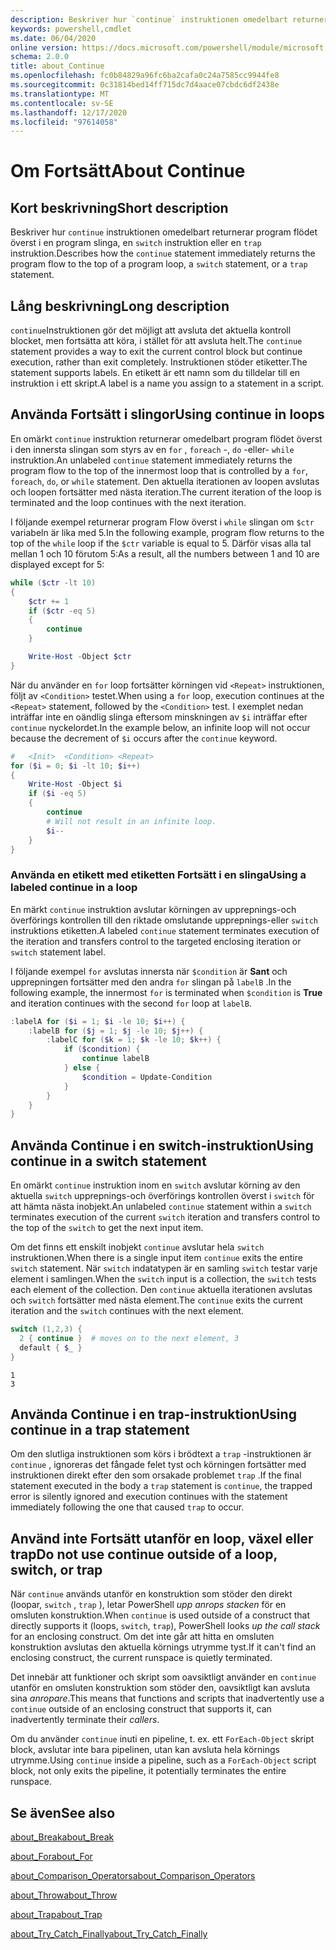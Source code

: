 ```yaml
---
description: Beskriver hur `continue` instruktionen omedelbart returnerar program flödet överst i en program slinga, en `switch` instruktion eller en `trap` instruktion.
keywords: powershell,cmdlet
ms.date: 06/04/2020
online version: https://docs.microsoft.com/powershell/module/microsoft.powershell.core/about/about_continue?view=powershell-5.1&WT.mc_id=ps-gethelp
schema: 2.0.0
title: about_Continue
ms.openlocfilehash: fc0b84829a96fc6ba2cafa0c24a7585cc9944fe8
ms.sourcegitcommit: 0c31814bed14ff715dc7d4aace07cbdc6df2438e
ms.translationtype: MT
ms.contentlocale: sv-SE
ms.lasthandoff: 12/17/2020
ms.locfileid: "97614058"
---
```

# <a name="about-continue"></a><span data-ttu-id="1f3bf-104">Om Fortsätt</span><span class="sxs-lookup"><span data-stu-id="1f3bf-104">About Continue</span></span>

## <a name="short-description"></a><span data-ttu-id="1f3bf-105">Kort beskrivning</span><span class="sxs-lookup"><span data-stu-id="1f3bf-105">Short description</span></span>

<span data-ttu-id="1f3bf-106">Beskriver hur `continue` instruktionen omedelbart returnerar program flödet överst i en program slinga, en `switch` instruktion eller en `trap` instruktion.</span><span class="sxs-lookup"><span data-stu-id="1f3bf-106">Describes how the `continue` statement immediately returns the program flow to the top of a program loop, a `switch` statement, or a `trap` statement.</span></span>

## <a name="long-description"></a><span data-ttu-id="1f3bf-107">Lång beskrivning</span><span class="sxs-lookup"><span data-stu-id="1f3bf-107">Long description</span></span>

<span data-ttu-id="1f3bf-108">`continue`Instruktionen gör det möjligt att avsluta det aktuella kontroll blocket, men fortsätta att köra, i stället för att avsluta helt.</span><span class="sxs-lookup"><span data-stu-id="1f3bf-108">The `continue` statement provides a way to exit the current control block but continue execution, rather than exit completely.</span></span> <span data-ttu-id="1f3bf-109">Instruktionen stöder etiketter.</span><span class="sxs-lookup"><span data-stu-id="1f3bf-109">The statement supports labels.</span></span>
<span data-ttu-id="1f3bf-110">En etikett är ett namn som du tilldelar till en instruktion i ett skript.</span><span class="sxs-lookup"><span data-stu-id="1f3bf-110">A label is a name you assign to a statement in a script.</span></span>

## <a name="using-continue-in-loops"></a><span data-ttu-id="1f3bf-111">Använda Fortsätt i slingor</span><span class="sxs-lookup"><span data-stu-id="1f3bf-111">Using continue in loops</span></span>

<span data-ttu-id="1f3bf-112">En omärkt `continue` instruktion returnerar omedelbart program flödet överst i den innersta slingan som styrs av en `for` , `foreach` -, `do` -eller- `while` instruktion.</span><span class="sxs-lookup"><span data-stu-id="1f3bf-112">An unlabeled `continue` statement immediately returns the program flow to the top of the innermost loop that is controlled by a `for`, `foreach`, `do`, or `while` statement.</span></span> <span data-ttu-id="1f3bf-113">Den aktuella iterationen av loopen avslutas och loopen fortsätter med nästa iteration.</span><span class="sxs-lookup"><span data-stu-id="1f3bf-113">The current iteration of the loop is terminated and the loop continues with the next iteration.</span></span>

<span data-ttu-id="1f3bf-114">I följande exempel returnerar program Flow överst i `while` slingan om `$ctr` variabeln är lika med 5.</span><span class="sxs-lookup"><span data-stu-id="1f3bf-114">In the following example, program flow returns to the top of the `while` loop if the `$ctr` variable is equal to 5.</span></span> <span data-ttu-id="1f3bf-115">Därför visas alla tal mellan 1 och 10 förutom 5:</span><span class="sxs-lookup"><span data-stu-id="1f3bf-115">As a result, all the numbers between 1 and 10 are displayed except for 5:</span></span>

```powershell
while ($ctr -lt 10)
{
    $ctr += 1
    if ($ctr -eq 5)
    {
        continue
    }

    Write-Host -Object $ctr
}
```

<span data-ttu-id="1f3bf-116">När du använder en `for` loop fortsätter körningen vid `<Repeat>` instruktionen, följt av `<Condition>` testet.</span><span class="sxs-lookup"><span data-stu-id="1f3bf-116">When using a `for` loop, execution continues at the `<Repeat>` statement, followed by the `<Condition>` test.</span></span> <span data-ttu-id="1f3bf-117">I exemplet nedan inträffar inte en oändlig slinga eftersom minskningen av `$i` inträffar efter `continue` nyckelordet.</span><span class="sxs-lookup"><span data-stu-id="1f3bf-117">In the example below, an infinite loop will not occur because the decrement of `$i` occurs after the `continue` keyword.</span></span>

```powershell
#   <Init>  <Condition> <Repeat>
for ($i = 0; $i -lt 10; $i++)
{
    Write-Host -Object $i
    if ($i -eq 5)
    {
        continue
        # Will not result in an infinite loop.
        $i--
    }
}
```

### <a name="using-a-labeled-continue-in-a-loop"></a><span data-ttu-id="1f3bf-118">Använda en etikett med etiketten Fortsätt i en slinga</span><span class="sxs-lookup"><span data-stu-id="1f3bf-118">Using a labeled continue in a loop</span></span>

<span data-ttu-id="1f3bf-119">En märkt `continue` instruktion avslutar körningen av upprepnings-och överförings kontrollen till den riktade omslutande upprepnings-eller `switch` instruktions etiketten.</span><span class="sxs-lookup"><span data-stu-id="1f3bf-119">A labeled `continue` statement terminates execution of the iteration and transfers control to the targeted enclosing iteration or `switch` statement label.</span></span>

<span data-ttu-id="1f3bf-120">I följande exempel `for` avslutas innersta när `$condition` är **Sant** och upprepningen fortsätter med den andra `for` slingan på `labelB` .</span><span class="sxs-lookup"><span data-stu-id="1f3bf-120">In the following example, the innermost `for` is terminated when `$condition` is **True** and iteration continues with the second `for` loop at `labelB`.</span></span>

```powershell
:labelA for ($i = 1; $i -le 10; $i++) {
    :labelB for ($j = 1; $j -le 10; $j++) {
        :labelC for ($k = 1; $k -le 10; $k++) {
            if ($condition) {
                continue labelB
            } else {
                $condition = Update-Condition
            }
        }
    }
}
```

## <a name="using-continue-in-a-switch-statement"></a><span data-ttu-id="1f3bf-121">Använda Continue i en switch-instruktion</span><span class="sxs-lookup"><span data-stu-id="1f3bf-121">Using continue in a switch statement</span></span>

<span data-ttu-id="1f3bf-122">En omärkt `continue` instruktion inom en `switch` avslutar körning av den aktuella `switch` upprepnings-och överförings kontrollen överst i `switch` för att hämta nästa inobjekt.</span><span class="sxs-lookup"><span data-stu-id="1f3bf-122">An unlabeled `continue` statement within a `switch` terminates execution of the current `switch` iteration and transfers control to the top of the `switch` to get the next input item.</span></span>

<span data-ttu-id="1f3bf-123">Om det finns ett enskilt inobjekt `continue` avslutar hela `switch` instruktionen.</span><span class="sxs-lookup"><span data-stu-id="1f3bf-123">When there is a single input item `continue` exits the entire `switch` statement.</span></span>
<span data-ttu-id="1f3bf-124">När `switch` indatatypen är en samling `switch` testar varje element i samlingen.</span><span class="sxs-lookup"><span data-stu-id="1f3bf-124">When the `switch` input is a collection, the `switch` tests each element of the collection.</span></span> <span data-ttu-id="1f3bf-125">Den `continue` aktuella iterationen avslutas och `switch` fortsätter med nästa element.</span><span class="sxs-lookup"><span data-stu-id="1f3bf-125">The `continue` exits the current iteration and the `switch` continues with the next element.</span></span>

```powershell
switch (1,2,3) {
  2 { continue }  # moves on to the next element, 3
  default { $_ }
}
```

```Output
1
3
```

## <a name="using-continue-in-a-trap-statement"></a><span data-ttu-id="1f3bf-126">Använda Continue i en trap-instruktion</span><span class="sxs-lookup"><span data-stu-id="1f3bf-126">Using continue in a trap statement</span></span>

<span data-ttu-id="1f3bf-127">Om den slutliga instruktionen som körs i brödtext a `trap` -instruktionen är `continue` , ignoreras det fångade felet tyst och körningen fortsätter med instruktionen direkt efter den som orsakade problemet `trap` .</span><span class="sxs-lookup"><span data-stu-id="1f3bf-127">If the final statement executed in the body a `trap` statement is `continue`, the trapped error is silently ignored and execution continues with the statement immediately following the one that caused `trap` to occur.</span></span>

## <a name="do-not-use-continue-outside-of-a-loop-switch-or-trap"></a><span data-ttu-id="1f3bf-128">Använd inte Fortsätt utanför en loop, växel eller trap</span><span class="sxs-lookup"><span data-stu-id="1f3bf-128">Do not use continue outside of a loop, switch, or trap</span></span>

<span data-ttu-id="1f3bf-129">När `continue` används utanför en konstruktion som stöder den direkt (loopar, `switch` , `trap` ), letar PowerShell _upp anrops stacken_ för en omsluten konstruktion.</span><span class="sxs-lookup"><span data-stu-id="1f3bf-129">When `continue` is used outside of a construct that directly supports it (loops, `switch`, `trap`), PowerShell looks _up the call stack_ for an enclosing construct.</span></span> <span data-ttu-id="1f3bf-130">Om det inte går att hitta en omsluten konstruktion avslutas den aktuella körnings utrymme tyst.</span><span class="sxs-lookup"><span data-stu-id="1f3bf-130">If it can't find an enclosing construct, the current runspace is quietly terminated.</span></span>

<span data-ttu-id="1f3bf-131">Det innebär att funktioner och skript som oavsiktligt använder en `continue` utanför en omsluten konstruktion som stöder den, oavsiktligt kan avsluta sina _anropare_.</span><span class="sxs-lookup"><span data-stu-id="1f3bf-131">This means that functions and scripts that inadvertently use a `continue` outside of an enclosing construct that supports it, can inadvertently terminate their _callers_.</span></span>

<span data-ttu-id="1f3bf-132">Om du använder `continue` inuti en pipeline, t. ex. ett `ForEach-Object` skript block, avslutar inte bara pipelinen, utan kan avsluta hela körnings utrymme.</span><span class="sxs-lookup"><span data-stu-id="1f3bf-132">Using `continue` inside a pipeline, such as a `ForEach-Object` script block, not only exits the pipeline, it potentially terminates the entire runspace.</span></span>

## <a name="see-also"></a><span data-ttu-id="1f3bf-133">Se även</span><span class="sxs-lookup"><span data-stu-id="1f3bf-133">See also</span></span>

[<span data-ttu-id="1f3bf-134">about_Break</span><span class="sxs-lookup"><span data-stu-id="1f3bf-134">about_Break</span></span>](about_Break.md)

[<span data-ttu-id="1f3bf-135">about_For</span><span class="sxs-lookup"><span data-stu-id="1f3bf-135">about_For</span></span>](about_For.md)

[<span data-ttu-id="1f3bf-136">about_Comparison_Operators</span><span class="sxs-lookup"><span data-stu-id="1f3bf-136">about_Comparison_Operators</span></span>](about_Comparison_Operators.md)

[<span data-ttu-id="1f3bf-137">about_Throw</span><span class="sxs-lookup"><span data-stu-id="1f3bf-137">about_Throw</span></span>](about_Throw.md)

[<span data-ttu-id="1f3bf-138">about_Trap</span><span class="sxs-lookup"><span data-stu-id="1f3bf-138">about_Trap</span></span>](about_Trap.md)

[<span data-ttu-id="1f3bf-139">about_Try_Catch_Finally</span><span class="sxs-lookup"><span data-stu-id="1f3bf-139">about_Try_Catch_Finally</span></span>](about_Try_Catch_Finally.md)
